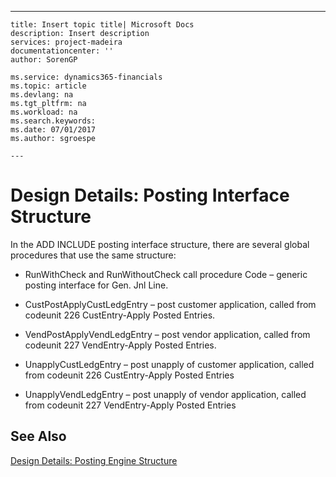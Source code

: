 ---
    title: Insert topic title| Microsoft Docs
    description: Insert description
    services: project-madeira
    documentationcenter: ''
    author: SorenGP

    ms.service: dynamics365-financials
    ms.topic: article
    ms.devlang: na
    ms.tgt_pltfrm: na
    ms.workload: na
    ms.search.keywords:
    ms.date: 07/01/2017
    ms.author: sgroespe

    ---
# Design Details: Posting Interface Structure
In the ADD INCLUDE<!--[!INCLUDE[navnow](../../includes/navnow_md.md)]--> posting interface structure, there are several global procedures that use the same structure:  
  
-   RunWithCheck and RunWithoutCheck call procedure Code – generic posting interface for Gen. Jnl Line.  
  
-   CustPostApplyCustLedgEntry – post customer application, called from codeunit 226 CustEntry-Apply Posted Entries.  
  
-   VendPostApplyVendLedgEntry – post vendor application, called from codeunit 227 VendEntry-Apply Posted Entries.  
  
-   UnapplyCustLedgEntry – post unapply of customer application, called from codeunit 226 CustEntry-Apply Posted Entries  
  
-   UnapplyVendLedgEntry – post unapply of vendor application, called from codeunit 227 VendEntry-Apply Posted Entries  
  
## See Also  
 [Design Details: Posting Engine Structure](../design-details-posting-engine-structure.md)
